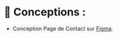 # 📐 Conceptions : 

- Conception Page de Contact sur [Figma](https://www.figma.com/file/RtvUQW03856wg4GFiyGPaV/Untitled?node-id=0%3A1).
